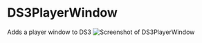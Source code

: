# DS3PlayerWindow
Adds a player window to DS3
<img src="https://i.imgur.com/gGU67ou.jpg" alt="Screenshot of DS3PlayerWindow">
